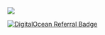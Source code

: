 <img align="center" src="https://github-readme-stats.vercel.app/api?username=IscRivera91&show_icons=true"/>

[![DigitalOcean Referral Badge](https://web-platforms.sfo2.cdn.digitaloceanspaces.com/WWW/Badge%201.svg)](https://www.digitalocean.com/?refcode=bbd3a2ce0b2e&utm_campaign=Referral_Invite&utm_medium=Referral_Program&utm_source=badge)
